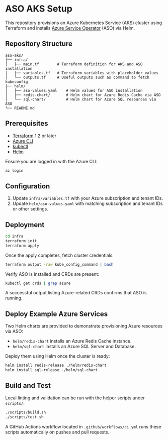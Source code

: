 # ASO AKS Setup

This repository provisions an Azure Kubernetes Service (AKS) cluster using Terraform and installs [Azure Service Operator](https://azure.github.io/azure-service-operator/) (ASO) via Helm.

## Repository Structure

```
aso-aks/
├── infra/
│   ├── main.tf        # Terraform definition for AKS and ASO installation
│   ├── variables.tf   # Terraform variables with placeholder values
│   └── outputs.tf     # Useful outputs such as command to fetch kubeconfig
├── helm/
│   ├── aso-values.yaml    # Helm values for ASO installation
│   ├── redis-chart/       # Helm chart for Azure Redis Cache via ASO
│   └── sql-chart/         # Helm chart for Azure SQL resources via ASO
└── README.md
```

## Prerequisites

- [Terraform](https://developer.hashicorp.com/terraform/downloads) 1.2 or later
- [Azure CLI](https://learn.microsoft.com/cli/azure/install-azure-cli)
- [kubectl](https://kubernetes.io/docs/tasks/tools/)
- [Helm](https://helm.sh/docs/intro/install/)

Ensure you are logged in with the Azure CLI:

```bash
az login
```

## Configuration

1. Update `infra/variables.tf` with your Azure subscription and tenant IDs.
2. Update `helm/aso-values.yaml` with matching subscription and tenant IDs or other settings.

## Deployment

```bash
cd infra
terraform init
terraform apply
```

Once the apply completes, fetch cluster credentials:

```bash
terraform output -raw kube_config_command | bash
```

Verify ASO is installed and CRDs are present:

```bash
kubectl get crds | grep azure
```

A successful output listing Azure-related CRDs confirms that ASO is running.

## Deploy Example Azure Services

Two Helm charts are provided to demonstrate provisioning Azure resources via ASO:

* `helm/redis-chart` installs an Azure Redis Cache instance.
* `helm/sql-chart` installs an Azure SQL Server and Database.

Deploy them using Helm once the cluster is ready:

```bash
helm install redis-release ./helm/redis-chart
helm install sql-release ./helm/sql-chart
```

## Build and Test

Local linting and validation can be run with the helper scripts under `scripts/`.

```bash
./scripts/build.sh
./scripts/test.sh
```

A GitHub Actions workflow located in `.github/workflows/ci.yml` runs these
scripts automatically on pushes and pull requests.
